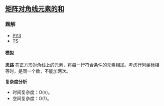 ## [矩阵对角线元素的和](https://leetcode.cn/problems/matrix-diagonal-sum/)

### 题解
+ [PY3](../../py3/1664/1572.py)
+ [TS](../../ts/1664/1572.ts)

#### 模拟
**思路**
在正方形对角线上的元素，将每一行符合条件的元素相加。考虑行列坐标相等时，是同一个数，不能加两次。

**复杂度分析**
+ 时间复杂度：O(n)。
+ 空间复杂度：O(1)。